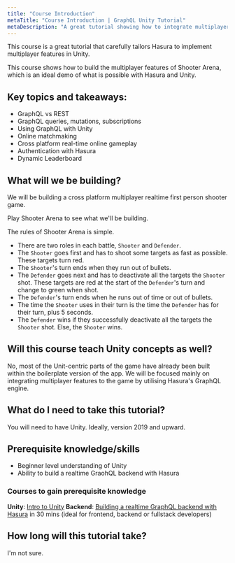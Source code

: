 ```yaml
---
title: "Course Introduction"
metaTitle: "Course Introduction | GraphQL Unity Tutorial"
metaDescription: "A great tutorial showing how to integrate multiplayer features in Unity games using Hasura"
---
```


This course is a great tutorial that carefully tailors Hasura to implement multiplayer features in Unity.

This course shows how to build the multiplayer features of Shooter Arena, which is an ideal demo of what is possible with Hasura and Unity. 

## Key topics and takeaways:
- GraphQL vs REST
- GraphQL queries, mutations, subscriptions
- Using GraphQL with Unity
- Online matchmaking
- Cross platform real-time online gameplay
- Authentication with Hasura
- Dynamic Leaderboard 

## What will we be building?
We will be building a cross platform multiplayer realtime first person shooter game.

Play Shooter Arena to see what we'll be building.

The rules of Shooter Arena is simple. 

- There are two roles in each battle, `Shooter` and `Defender`.
- The `Shooter` goes first and has to shoot some targets as fast as possible. These targets turn red.
- The `Shooter`'s turn ends when they run out of bullets.
- The `Defender` goes next and has to deactivate all the targets the `Shooter` shot. These targets are red at the start of the `Defender`'s turn and change to green when shot.
- The `Defender`'s turn ends when he runs out of time or out of bullets.
- The time the `Shooter` uses in their turn is the time the `Defender` has for their turn, plus 5 seconds.
- The `Defender` wins if they successfully deactivate all the targets the `Shooter` shot. Else, the `Shooter` wins.

## Will this course teach Unity concepts as well?
No, most of the Unit-centric parts of the game have already been built within the boilerplate version of the app.
We will be focused mainly on integrating multiplayer features to the game by utilising Hasura's GraphQL engine.

## What do I need to take this tutorial?
You will need to have Unity. Ideally, version 2019 and upward. 

## Prerequisite knowledge/skills
- Beginner level understanding of Unity
- Ability to build a realtime GraohQL backend with Hasura

### Courses to gain prerequisite knowledge
**Unity**: [Intro to Unity](https://learn.unity.com/)
**Backend**: [Building a realtime GraphQL backend with Hasura](https://hasura.io/learn/graphql/hasura/introduction/) in 30 mins (ideal for frontend, backend or fullstack developers)


## How long will this tutorial take?
I'm not sure.